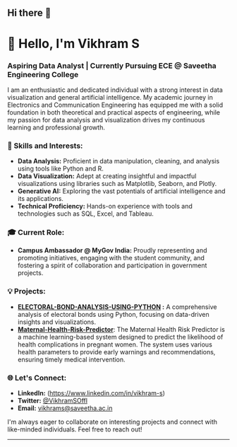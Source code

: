## Hi there 👋

# 👋 Hello, I'm Vikhram S

### Aspiring Data Analyst | Currently Pursuing ECE @ Saveetha Engineering College
 
I am an enthusiastic and dedicated individual with a strong interest in data visualization and general artificial intelligence. My academic journey in Electronics and Communication Engineering has equipped me with a solid foundation in both theoretical and practical aspects of engineering, while my passion for data analysis and visualization drives my continuous learning and professional growth.

### 🚀 Skills and Interests:
- **Data Analysis:** Proficient in data manipulation, cleaning, and analysis using tools like Python and R.
- **Data Visualization:** Adept at creating insightful and impactful visualizations using libraries such as Matplotlib, Seaborn, and Plotly.
- **Generative AI:** Exploring the vast potentials of artificial intelligence and its applications.
- **Technical Proficiency:** Hands-on experience with tools and technologies such as SQL, Excel, and Tableau.

### 🎓 Current Role:
- **Campus Ambassador @ MyGov India:** Proudly representing and promoting initiatives, engaging with the student community, and fostering a spirit of collaboration and participation in government projects.

### 💡 Projects:
- **[ELECTORAL-BOND-ANALYSIS-USING-PYTHON](https://github.com/Vikhram-S/ELECTORAL-BOND-ANALYSIS-USING-PYTHON) :** A comprehensive analysis of electoral bonds using Python, focusing on data-driven insights and visualizations.
- **[Maternal-Health-Risk-Predictor](https://github.com/Vikhram-S/Maternal-Health-Risk-Predictor)**: The Maternal Health Risk Predictor is a machine learning-based system designed to predict the likelihood of health complications in pregnant women. The system uses various health parameters to provide early warnings and recommendations, ensuring timely medical intervention.

### 🌐 Let's Connect:
- **LinkedIn:** (https://www.linkedin.com/in/vikhram-s)
- **Twitter:** [@VikhramSOffl](https://twitter.com/VikhramSOffl)
- **Email:** [vikhrams@saveetha.ac.in](mailto:vikhrams@saveetha.ac.in)

I'm always eager to collaborate on interesting projects and connect with like-minded individuals. Feel free to reach out!

---



